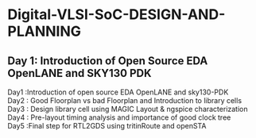 
# Digital-VLSI-SoC-DESIGN-AND-PLANNING  
## Day 1: Introduction of Open Source EDA OpenLANE and SKY130 PDK

Day1 :Introduction of open source EDA OpenLANE and sky130-PDK  
Day2 : Good Floorplan vs bad Floorplan and Introduction to library cells  
Day3 : Design library cell using MAGIC Layout & ngspice characterization  
Day4 : Pre-layout timing analysis and importance of good clock tree  
Day5 :Final step for RTL2GDS using tritinRoute and openSTA  





